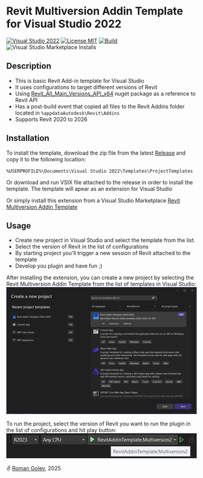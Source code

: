 ﻿# Revit Multiversion Addin Template for Visual Studio 2022
[![Visual Studio 2022](https://img.shields.io/badge/Visual%20Studio-2022-blue)](../..)
[![License MIT](https://img.shields.io/badge/License-MIT-blue.svg)](LICENSE)
[![Build](../../actions/workflows/Build.yml/badge.svg)](../../actions)
![Visual Studio Marketplace Installs](https://img.shields.io/visual-studio-marketplace/i/RomanGolev.RevitAddinTemplateMultiversion)


## Description
- This is basic Revit Add-in template for Visual Studio
- It uses configurations to target different versions of Revit
- Using [Revit_All_Main_Versions_API_x64](https://www.nuget.org/packages/Revit_All_Main_Versions_API_x64) nuget package as a reference to Revit API
- Has a post-build event that copied all files to the Revit Addins folder located in ```%appdataAutodesk\Revit\Addins```
- Supports Revit 2020 to 2026

## Installation 
To install the template, download the zip file from the latest [Release](https://github.com/romangolev/RevitAddinTemplate.Multiversion/releases) and copy it to the following location:

```
%USERPROFILE%\Documents\Visual Studio 2022\Templates\ProjectTemplates
```

Or download and run VSIX file attached to the release in order to install the template. The template will apear as an extension for Visual Studio

Or simply install this extension from a Visual Studio Marketplace [Revit Multiversion Addin Template](https://marketplace.visualstudio.com/items?itemName=RomanGolev.RevitAddinTemplateMultiversion)

## Usage
- Create new project in Visual Studio and select the template from the list.
- Select the version of Revit in the list of configurations
- By starting project you'll trigger a new session of Revit attached to the template 
- Develop you plugin and have fun ;)


After installing the extension, you can create a new project by selecting the Revit Multiversion Addin Template from the list of templates in Visual Studio:
![template](img/template.png)


To run the project, select the version of Revit you want to run the plugin in the list of configurations and hit play button:
![start](img/start.png)


✌️ [Roman Golev](https://www.romangolev.com/), 2025
